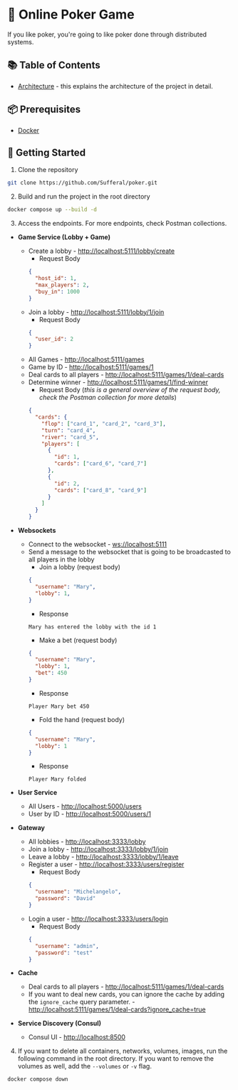 # 🤩 Online Poker Game
If you like poker, you're going to like poker done through distributed systems.

## 📚 Table of Contents
- [Architecture](./architecture/architecture.md) - this explains the architecture of the project in detail.

## 📦 Prerequisites
- [Docker](https://www.docker.com/)

## 🚀 Getting Started
1. Clone the repository
```bash
git clone https://github.com/Sufferal/poker.git
```
2. Build and run the project in the root directory
```bash
docker compose up --build -d
```
3. Access the endpoints. For more endpoints, check Postman collections.
- **Game Service (Lobby + Game)**
  - Create a lobby - [http://localhost:5111/lobby/create](http://localhost:5111/lobby/create)
    - Request Body
    ```json
    {
      "host_id": 1,
      "max_players": 2,
      "buy_in": 1000
    }
    ```
  - Join a lobby - [http://localhost:5111/lobby/1/join](http://localhost:5111/lobby/1/join)
    - Request Body
    ```json
    {
      "user_id": 2
    }
    ```
  - All Games - [http://localhost:5111/games](http://localhost:5111/games)
  - Game by ID - [http://localhost:5111/games/1](http://localhost:5111/games/1)
  - Deal cards to all players - [http://localhost:5111/games/1/deal-cards](http://localhost:5111/games/1/deal-cards)
  - Determine winner - [http://localhost:5111/games/1/find-winner](http://localhost:5111/games/1/find-winner)
    - Request Body (*this is a general overview of the request body, check the Postman collection for more details*)
    ```json
    {
      "cards": {
        "flop": ["card_1", "card_2", "card_3"],
        "turn": "card_4",
        "river": "card_5",
        "players": [
          {
            "id": 1,
            "cards": ["card_6", "card_7"]
          },
          {
            "id": 2,
            "cards": ["card_8", "card_9"]
          }
        ]
      }
    }
    ```
- **Websockets**
  - Connect to the websocket - [ws://localhost:5111](ws://localhost:5111)
  - Send a message to the websocket that is going to be broadcasted to all players in the lobby
    - Join a lobby (request body)
    ```json
    {
      "username": "Mary", 
      "lobby": 1,  
    }
    ```
    - Response 
    ```text
    Mary has entered the lobby with the id 1
    ```
    - Make a bet (request body)
    ```json
    {
      "username": "Mary", 
      "lobby": 1, 
      "bet": 450
    }
    ```
    - Response 
    ```text
    Player Mary bet 450
    ```
    - Fold the hand (request body)
    ```json
    {
      "username": "Mary", 
      "lobby": 1
    }
    ```
    - Response 
    ```text
    Player Mary folded
    ```

- **User Service**
  - All Users - [http://localhost:5000/users](http://localhost:5000/users)
  - User by ID - [http://localhost:5000/users/1](http://localhost:5000/users/1)
- **Gateway**
  - All lobbies - [http://localhost:3333/lobby](http://localhost:3333/lobby)
  - Join a lobby - [http://localhost:3333/lobby/1/join](http://localhost:3333/lobby/1/join)
  - Leave a lobby - [http://localhost:3333/lobby/1/leave](http://localhost:3333/lobby/1/leave)
  - Register a user - [http://localhost:3333/users/register](http://localhost:3333/users/register)
    - Request Body
    ```json
    {
      "username": "Michelangelo",
      "password": "David"
    }
    ```
  - Login a user - [http://localhost:3333/users/login](http://localhost:3333/users/login)
    - Request Body
    ```json
    {
      "username": "admin",
      "password": "test"
    }
    ```
- **Cache**
  - Deal cards to all players - [http://localhost:5111/games/1/deal-cards](http://localhost:5111/games/1/deal-cards)
  - If you want to deal new cards, you can ignore the cache by adding the `ignore_cache` query parameter. - [http://localhost:5111/games/1/deal-cards?ignore_cache=true](http://localhost:5111/games/1/deal-cards?ignore_cache=true)
- **Service Discovery (Consul)**
  - Consul UI - [http://localhost:8500](http://localhost:8500)
4. If you want to delete all containers, networks, volumes, images, run the following command in the root directory. If you want to remove the volumes as well, add the `--volumes` or `-v` flag.
```bash
docker compose down
```
